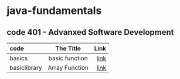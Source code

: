# java-fundamentals
## code 401 - Advanxed Software Development  
    
| code        | The Title   | Link                     |
| :---------- | :--------:  |       ----------:        |
| basics      | basic function |  [link](basics/src/com/example/main/Main.java) |
| basiclibrary| Array Function |  [link](basiclibrary/app/src/main/java/basiclibrary/App.java) |
